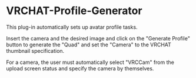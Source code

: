 # VRCHAT-Profile-Generator

This plug-in automatically sets up avatar profile tasks.

Insert the camera and the desired image and click on the "Generate Profile" button to generate the "Quad" and set the "Camera" to the VRCHAT thumbnail specification.

For a camera, the user must automatically select "VRCCam" from the upload screen status and specify the camera by themselves.
